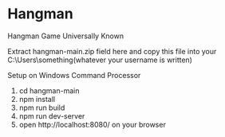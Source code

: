 # Hangman
Hangman Game Universally Known

Extract hangman-main.zip field here and copy this file into your C:\Users\something(whatever your username is written)

Setup on Windows Command Processor
1) cd hangman-main
2) npm install
3) npm run build
4) npm run dev-server
5) open http://localhost:8080/ on your browser
